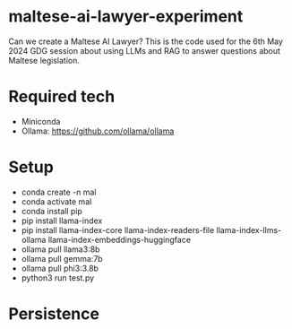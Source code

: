 # maltese-ai-lawyer-experiment
Can we create a Maltese AI Lawyer? This is the code used for the 6th May 2024 GDG session about using LLMs and RAG to answer questions about Maltese legislation.

# Required tech

* Miniconda
* Ollama: https://github.com/ollama/ollama

# Setup

* conda create -n mal
* conda activate mal
* conda install pip
* pip install llama-index
* pip install llama-index-core llama-index-readers-file llama-index-llms-ollama llama-index-embeddings-huggingface
* ollama pull llama3:8b
* ollama pull gemma:7b
* ollama pull phi3:3.8b
* python3 run test.py

# Persistence